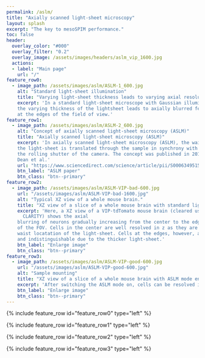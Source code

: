 ```yaml
---
permalink: /aslm/
title: "Axially scanned light-sheet microscopy"
layout: splash
excerpt: "The key to mesoSPIM performance."
toc: false
header:
  overlay_color: "#000"
  overlay_filter: "0.2"
  overlay_image: /assets/images/headers/aslm_vip_1600.jpg
  actions:
  - label: "Main page"
    url: "/"
feature_row0:
  - image_path: /assets/images/aslm/ASLM-1_600.jpg
    alt: "Standard light-sheet illumination"
    title: "Varying light-sheet thickness leads to varying axial resolution."
    excerpt: 'In a standard light-sheet microscope with Gaussian illumination,
    the varying thickness of the lightsheet leads to axially blurred features
    at the edges of the field of view.'
feature_row1:
  - image_path: /assets/images/aslm/ASLM-2_600.jpg
    alt: "Concept of axially scanned light-sheet microscopy (ASLM)"
    title: "Axially scanned light-sheet microscopy (ASLM)"
    excerpt: 'In axially scanned light-sheet microscopy (ASLM), the waist of
    the light-sheet is translated through the sample in synchrony with
    the rolling shutter of the camera. The concept was published in 2015 by
    Dean et al.'
    url: "https://www.sciencedirect.com/science/article/pii/S0006349515004981"
    btn_label: "ASLM paper"
    btn_class: "btn--primary"
feature_row2:
  - image_path: /assets/images/aslm/ASLM-VIP-bad-600.jpg
    url: "/assets/images/aslm/ASLM-VIP-bad-1600.jpg"
    alt: "Typical XZ view of a whole mouse brain."
    title: "XZ view of a slice of a whole mouse brain with standard light-sheet illumination."
    excerpt: 'Here, a XZ view of a VIP-tdTomato mouse brain (cleared using passive
      CLARITY) shows the axial
    blurring of neurons gradually increasing from the center to the edges
    of the FOV. Cells in the center are well resolved in z as they are close to the
    waist locatation of the light-sheet. Cells at the edges, however, are blurred
    and indistinguishable due to the thicker light-sheet.'
    btn_label: "Enlarge image"
    btn_class: "btn--primary"
feature_row3:
  - image_path: /assets/images/aslm/ASLM-VIP-good-600.jpg
    url: "/assets/images/aslm/ASLM-VIP-good-600.jpg"
    alt: "Sample mounting"
    title: "XZ view of a slice of a whole mouse brain with ASLM mode enabled"
    excerpt: 'After switching the ASLM mode on, cells can be resolved in the axial direction across the whole FOV.'
    btn_label: "Enlarge image"
    btn_class: "btn--primary"
---
```

{% include feature_row id="feature_row0" type="left" %}

{% include feature_row id="feature_row1" type="left" %}

{% include feature_row id="feature_row2" type="left" %}

{% include feature_row id="feature_row3" type="left" %}
